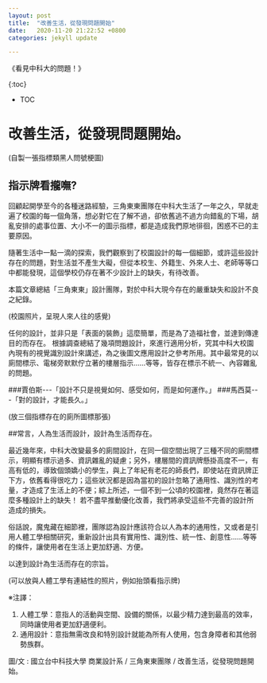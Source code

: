 ```yaml
---
layout: post
title:  "改善生活，從發現問題開始"
date:   2020-11-20 21:22:52 +0800
categories: jekyll update

---
```

《看見中科大的問題！》

{:toc}
- TOC

<style>
#markdown-toc::before {
    content: "Contents";
    font-weight: bold;
}

#markdown-toc ul {
    list-style: decimal;
}

#markdown-toc {
    border: 1px solid #aaa;
    padding: 1.5em;
    list-style: decimal;
    display: inline-block;
}
</style>

# 改善生活，從發現問題開始。


(自製一張指標類黑人問號梗圖)


## 指示牌看攏嘸?


回顧起開學至今的各種迷路經驗，三角東東團隊在中科大生活了一年之久，早就走遍了校園的每一個角落，想必對它在了解不過，卻依舊逃不過方向錯亂的下場，胡亂安排的處事位置、大小不一的圖示指標，都是造成我們原地徘徊，困惑不已的主要原因。

隨著生活中一點一滴的探索，我們觀察到了校園設計的每一個細節，或許這些設計存在的問題，對生活並不產生大礙，但從本校生、外籍生、外來人士、老師等等口中都能發現，這個學校仍存在著不少設計上的缺失，有待改善。

本篇文章總結「三角東東」設計團隊，對於中科大現今存在的嚴重缺失和設計不良之紀錄。


(校園照片，呈現人來人往的感覺)


任何的設計，並非只是「表面的裝飾」這麼簡單，而是為了造福社會，並達到傳達目的而存在。
根據調查總結了幾項問題設計，來進行適用分析，究其中科大校園內現有的視覺識別設計來講述，為之後圖文應用設計之參考所用。其中最常見的以廁間標示、電梯旁默默佇立著的樓層指示……等等，皆存在標示不統一、內容雜亂的問題。

###賈伯斯---「設計不只是視覺如何、感受如何，而是如何運作。」
###馬西莫---「對的設計，才能長久。」


(放三個指標存在的廁所圖標那張)


##常言，人為生活而設計，設計為生活而存在。


最近幾年來，中科大改變最多的廁間設計，在同一個空間出現了三種不同的廁間標示，明顯有標示過多、資訊雜亂的疑慮；另外，樓層間的資訊牌懸掛高度不一，有高有低的，導致個頭嬌小的學生，與上了年紀有老花的師長們，即使站在資訊牌正下方，依舊看得很吃力；這些狀況都是因為當初的設計忽略了通用性、識別性的考量，才造成了生活上的不便；綜上所述，一個不到一公頃的校園裡，竟然存在著這麼多種設計上的缺失！
若不盡早推動優化改善，我們將承受這些不完善的設計所造成的損失。

俗話說，魔鬼藏在細節裡，團隊認為設計應該符合以人為本的通用性，又或者是引用人體工學相關研究，重新設計出具有實用性、識別性、統一性、創意性......等等的條件，讓使用者在生活上更加舒適、方便。

以達到設計為生活而存在的宗旨。


(可以放與人體工學有連結性的照片，例如抬頭看指示牌)


※注譯：
1. 人體工學：意指人的活動與空間、設備的關係，以最少精力達到最高的效率，同時讓使用者更加舒適便利。
2. 通用設計：意指無需改良和特別設計就能為所有人使用，包含身障者和其他弱勢族群。


圖/文 : 國立台中科技大學  商業設計系 / 三角東東團隊
/ 改善生活，從發現問題開始。

